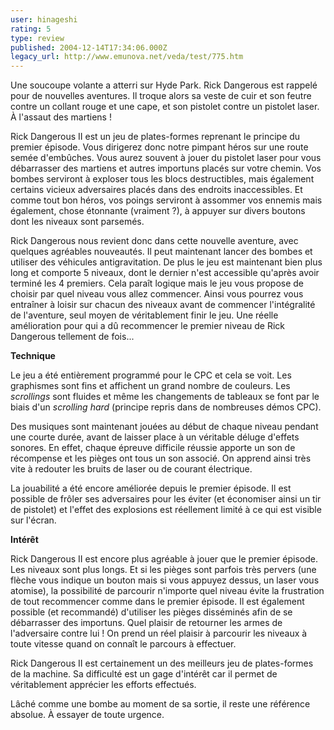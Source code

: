 ```yaml
---
user: hinageshi
rating: 5
type: review
published: 2004-12-14T17:34:06.000Z
legacy_url: http://www.emunova.net/veda/test/775.htm
---
```

Une soucoupe volante a atterri sur Hyde Park. Rick Dangerous est rappelé pour de nouvelles aventures. Il troque alors sa veste de cuir et son feutre contre un collant rouge et une cape, et son pistolet contre un pistolet laser. À l'assaut des martiens !  

  

Rick Dangerous II est un jeu de plates-formes reprenant le principe du premier épisode. Vous dirigerez donc notre pimpant héros sur une route semée d'embûches. Vous aurez souvent à jouer du pistolet laser pour vous débarrasser des martiens et autres importuns placés sur votre chemin. Vos bombes serviront à exploser tous les blocs destructibles, mais également certains vicieux adversaires placés dans des endroits inaccessibles. Et comme tout bon héros, vos poings serviront à assommer vos ennemis mais également, chose étonnante (vraiment ?), à appuyer sur divers boutons dont les niveaux sont parsemés.  

  

Rick Dangerous nous revient donc dans cette nouvelle aventure, avec quelques agréables nouveautés. Il peut maintenant lancer des bombes et utiliser des véhicules antigravitation. De plus le jeu est maintenant bien plus long et comporte 5 niveaux, dont le dernier n'est accessible qu'après avoir terminé les 4 premiers. Cela paraît logique mais le jeu vous propose de choisir par quel niveau vous allez commencer. Ainsi vous pourrez vous entraîner à loisir sur chacun des niveaux avant de commencer l'intégralité de l'aventure, seul moyen de véritablement finir le jeu. Une réelle amélioration pour qui a dû recommencer le premier niveau de Rick Dangerous tellement de fois...  

  

**Technique**  

  

Le jeu a été entièrement programmé pour le CPC et cela se voit. Les graphismes sont fins et affichent un grand nombre de couleurs. Les _scrollings_ sont fluides et même les changements de tableaux se font par le biais d'un _scrolling hard_ (principe repris dans de nombreuses démos CPC).  

Des musiques sont maintenant jouées au début de chaque niveau pendant une courte durée, avant de laisser place à un véritable déluge d'effets sonores. En effet, chaque épreuve difficile réussie apporte un son de récompense et les pièges ont tous un son associé. On apprend ainsi très vite à redouter les bruits de laser ou de courant électrique.  

La jouabilité a été encore améliorée depuis le premier épisode. Il est possible de frôler ses adversaires pour les éviter (et économiser ainsi un tir de pistolet) et l'effet des explosions est réellement limité à ce qui est visible sur l'écran.  

  

**Intérêt**  

  

Rick Dangerous II est encore plus agréable à jouer que le premier épisode. Les niveaux sont plus longs. Et si les pièges sont parfois très pervers (une flèche vous indique un bouton mais si vous appuyez dessus, un laser vous atomise), la possibilité de parcourir n'importe quel niveau évite la frustration de tout recommencer comme dans le premier épisode. Il est également possible (et recommandé) d'utiliser les pièges disséminés afin de se débarrasser des importuns. Quel plaisir de retourner les armes de l'adversaire contre lui ! On prend un réel plaisir à parcourir les niveaux à toute vitesse quand on connaît le parcours à effectuer.  

  

Rick Dangerous II est certainement un des meilleurs jeu de plates-formes de la machine. Sa difficulté est un gage d'intérêt car il permet de véritablement apprécier les efforts effectués.  

Lâché comme une bombe au moment de sa sortie, il reste une référence absolue. À essayer de toute urgence.